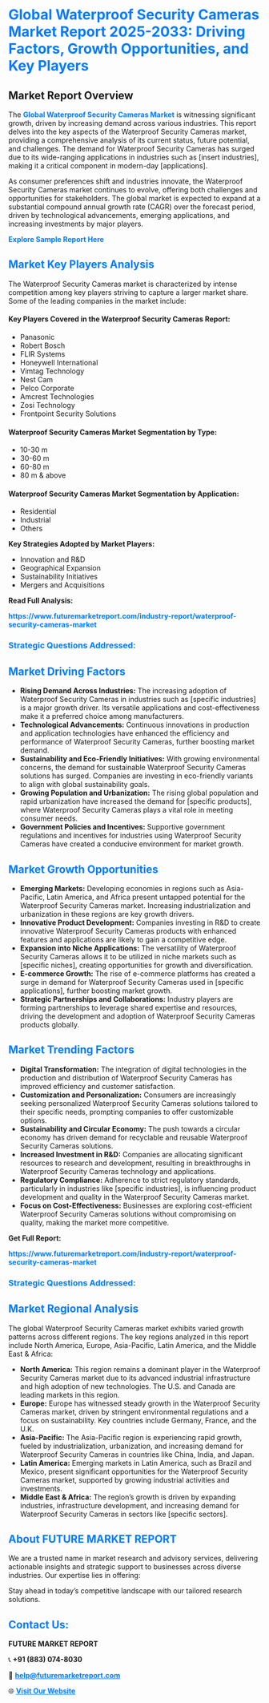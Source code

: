 <h1 style="color: #007BFF;">Global Waterproof Security Cameras Market Report 2025-2033: Driving Factors, Growth Opportunities, and Key Players</h1>

<section id="overview">
<h2>Market Report Overview</h2>
<p>The <a href="https://www.futuremarketreport.com/industry-report/waterproof-security-cameras-market" style="color: #007BFF; text-decoration: none;"><strong>Global Waterproof Security Cameras Market</strong></a> is witnessing significant growth, driven by increasing demand across various industries. This report delves into the key aspects of the Waterproof Security Cameras market, providing a comprehensive analysis of its current status, future potential, and challenges. The demand for Waterproof Security Cameras has surged due to its wide-ranging applications in industries such as [insert industries], making it a critical component in modern-day [applications].</p>
<p>As consumer preferences shift and industries innovate, the Waterproof Security Cameras market continues to evolve, offering both challenges and opportunities for stakeholders. The global market is expected to expand at a substantial compound annual growth rate (CAGR) over the forecast period, driven by technological advancements, emerging applications, and increasing investments by major players.</p>
</section>

<section id="overview">
<p><a href="https://www.futuremarketreport.com/request-sample/reportId=105507" style="color: #007BFF; text-decoration: none;"><strong>Explore Sample Report Here</strong></a></p>
</section>

<section id="key-players">
<h2 style="color: #007BFF;">Market Key Players Analysis</h2>
<p>The Waterproof Security Cameras market is characterized by intense competition among key players striving to capture a larger market share. Some of the leading companies in the market include:</p>
<h4>Key Players Covered in the Waterproof Security Cameras Report:</h4>
<ul><li>Panasonic</li><li>Robert Bosch</li><li>FLIR Systems</li><li>Honeywell International</li><li>Vimtag Technology</li><li>Nest Cam</li><li>Pelco Corporate</li><li>Amcrest Technologies</li><li>Zosi Technology</li><li>Frontpoint Security Solutions</li></ul>
<h4>Waterproof Security Cameras Market Segmentation by Type:</h4>
<ul><li>10-30 m</li><li>30-60 m</li><li>60-80 m</li><li>80 m &amp; above</li></ul>

<h4>Waterproof Security Cameras Market Segmentation by Application:</h4>
<ul><li>Residential</li><li>Industrial</li><li>Others</li></ul>
<p><strong>Key Strategies Adopted by Market Players:</strong></p>
<ul>
<li>Innovation and R&D</li>
<li>Geographical Expansion</li>
<li>Sustainability Initiatives</li>
<li>Mergers and Acquisitions</li>
</ul>
</section>

<section>
<p><strong>Read Full Analysis: </strong></p><a href="https://www.futuremarketreport.com/industry-report/waterproof-security-cameras-market" style="color: #007BFF; text-decoration: none;"><strong>https://www.futuremarketreport.com/industry-report/waterproof-security-cameras-market</strong></a>
<h3 style="color: #007BFF;">Strategic Questions Addressed:</h3>
</section>

<section id="driving-factors">
<h2 style="color: #007BFF;">Market Driving Factors</h2>
<ul>
<li><strong>Rising Demand Across Industries:</strong> The increasing adoption of Waterproof Security Cameras in industries such as [specific industries] is a major growth driver. Its versatile applications and cost-effectiveness make it a preferred choice among manufacturers.</li>
<li><strong>Technological Advancements:</strong> Continuous innovations in production and application technologies have enhanced the efficiency and performance of Waterproof Security Cameras, further boosting market demand.</li>
<li><strong>Sustainability and Eco-Friendly Initiatives:</strong> With growing environmental concerns, the demand for sustainable Waterproof Security Cameras solutions has surged. Companies are investing in eco-friendly variants to align with global sustainability goals.</li>
<li><strong>Growing Population and Urbanization:</strong> The rising global population and rapid urbanization have increased the demand for [specific products], where Waterproof Security Cameras plays a vital role in meeting consumer needs.</li>
<li><strong>Government Policies and Incentives:</strong> Supportive government regulations and incentives for industries using Waterproof Security Cameras have created a conducive environment for market growth.</li>
</ul>
</section>

<section id="growth-opportunities">
<h2 style="color: #007BFF;">Market Growth Opportunities</h2>
<ul>
<li><strong>Emerging Markets:</strong> Developing economies in regions such as Asia-Pacific, Latin America, and Africa present untapped potential for the Waterproof Security Cameras market. Increasing industrialization and urbanization in these regions are key growth drivers.</li>
<li><strong>Innovative Product Development:</strong> Companies investing in R&D to create innovative Waterproof Security Cameras products with enhanced features and applications are likely to gain a competitive edge.</li>
<li><strong>Expansion into Niche Applications:</strong> The versatility of Waterproof Security Cameras allows it to be utilized in niche markets such as [specific niches], creating opportunities for growth and diversification.</li>
<li><strong>E-commerce Growth:</strong> The rise of e-commerce platforms has created a surge in demand for Waterproof Security Cameras used in [specific applications], further boosting market growth.</li>
<li><strong>Strategic Partnerships and Collaborations:</strong> Industry players are forming partnerships to leverage shared expertise and resources, driving the development and adoption of Waterproof Security Cameras products globally.</li>
</ul>
</section>

<section id="trending-factors">
<h2 style="color: #007BFF;">Market Trending Factors</h2>
<ul>
<li><strong>Digital Transformation:</strong> The integration of digital technologies in the production and distribution of Waterproof Security Cameras has improved efficiency and customer satisfaction.</li>
<li><strong>Customization and Personalization:</strong> Consumers are increasingly seeking personalized Waterproof Security Cameras solutions tailored to their specific needs, prompting companies to offer customizable options.</li>
<li><strong>Sustainability and Circular Economy:</strong> The push towards a circular economy has driven demand for recyclable and reusable Waterproof Security Cameras solutions.</li>
<li><strong>Increased Investment in R&D:</strong> Companies are allocating significant resources to research and development, resulting in breakthroughs in Waterproof Security Cameras technology and applications.</li>
<li><strong>Regulatory Compliance:</strong> Adherence to strict regulatory standards, particularly in industries like [specific industries], is influencing product development and quality in the Waterproof Security Cameras market.</li>
<li><strong>Focus on Cost-Effectiveness:</strong> Businesses are exploring cost-efficient Waterproof Security Cameras solutions without compromising on quality, making the market more competitive.</li>
</ul>
</section>

<section>
<p><strong>Get Full Report: </strong></p><a href="https://www.futuremarketreport.com/industry-report/waterproof-security-cameras-market" style="color: #007BFF; text-decoration: none;"><strong>https://www.futuremarketreport.com/industry-report/waterproof-security-cameras-market</strong></a>
<h3 style="color: #007BFF;">Strategic Questions Addressed:</h3>
</section>


<section id="regional-analysis">
<h2 style="color: #007BFF;">Market Regional Analysis</h2>
<p>The global Waterproof Security Cameras market exhibits varied growth patterns across different regions. The key regions analyzed in this report include North America, Europe, Asia-Pacific, Latin America, and the Middle East & Africa:</p>
<ul>
<li><strong>North America:</strong> This region remains a dominant player in the Waterproof Security Cameras market due to its advanced industrial infrastructure and high adoption of new technologies. The U.S. and Canada are leading markets in this region.</li>
<li><strong>Europe:</strong> Europe has witnessed steady growth in the Waterproof Security Cameras market, driven by stringent environmental regulations and a focus on sustainability. Key countries include Germany, France, and the U.K.</li>
<li><strong>Asia-Pacific:</strong> The Asia-Pacific region is experiencing rapid growth, fueled by industrialization, urbanization, and increasing demand for Waterproof Security Cameras in countries like China, India, and Japan.</li>
<li><strong>Latin America:</strong> Emerging markets in Latin America, such as Brazil and Mexico, present significant opportunities for the Waterproof Security Cameras market, supported by growing industrial activities and investments.</li>
<li><strong>Middle East & Africa:</strong> The region’s growth is driven by expanding industries, infrastructure development, and increasing demand for Waterproof Security Cameras in sectors like [specific sectors].</li>
</ul>
</section>

<footer>
<h2 style="color: #007BFF;">About FUTURE MARKET REPORT</h2>
<p>We are a trusted name in market research and advisory services, delivering actionable insights and strategic support to businesses across diverse industries. Our expertise lies in offering:</p>

<p>Stay ahead in today’s competitive landscape with our tailored research solutions.</p>

<h2 style="color: #007BFF;">Contact Us:</h2>
<p><strong>FUTURE MARKET REPORT</strong></p>
<p>📞 <strong>+91 (883) 074-8030</strong></p>
<p>📧 <strong><a href="mailto:help@futuremarketreport.com" style="color: #007BFF;">help@futuremarketreport.com</a></strong></p>
<p>🌐 <strong><a href="https://www.futuremarketreport.com/" style="color: #007BFF;">Visit Our Website</a></strong></p>
</footer>